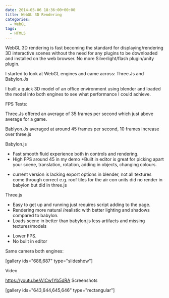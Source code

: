 ```yaml
---
date: 2014-05-06 18:36:00+00:00
title: WebGL 3D Rendering
categories:
  - WebGL
tags:
  - HTML5
---
```


WebGL 3D rendering is fast becoming the standard for displaying/rendering 3D interactive scenes without the need for any plugins to be downloaded and installed on the web browser. No more Silverlight/flash plugin/unity plugin.

I started to look at WebGL engines and came across:
Three.Js and Babylon.Js

I built a quick 3D model of an office environment using blender and loaded the model into both engines to see what performance I could achieve.

FPS Tests:

Three.Js offered an average of 35 frames per second which just above average for a game.

Bablyon.Js averaged at around 45 frames per second, 10 frames increase over three.js

Babylon.js

- Fast smooth fluid experience both in controls and rendering.
- High FPS around 45 in my demo
  +Built in editor is great for picking apart your scene, translation, rotation, adding in objects, changing colours.

* current version is lacking export options in blender, not all textures come through correct e.g. roof tiles for the air con units did no render in babylon but did in three.js

Three.js

- Easy to get up and running just requires script adding to the page.
- Rendering more natural /realistic with better lighting and shadows compared to babylon.
- Loads scene in better than babylon.js less artifacts and missing textures/models

* Lower FPS.
* No built in editor

Same camera both engines:

[gallery ids="686,687" type="slideshow"]

Video

https://youtu.be/A1Cw1Yb5dRA
Screenshots

[gallery ids="643,644,645,646" type="rectangular"]
